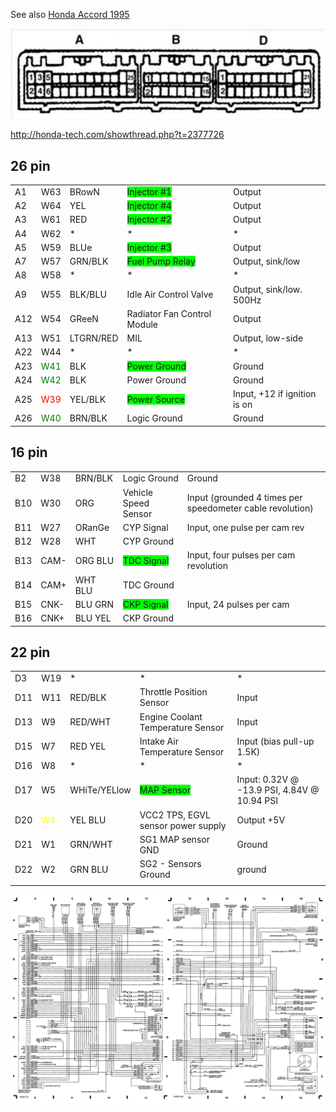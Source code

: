 See also [Honda Accord 1995](Honda-Accord-1995)

![Connector Face](Images/Honda_prelude_connector.png)

http://honda-tech.com/showthread.php?t=2377726


## 26 pin

|     |                                      |           |                                                         |                              |
| --- | ------------------------------------ | --------- | ------------------------------------------------------- | ---------------------------- |
| A1  | W63                                  | BRowN     | <span style="background:#00FF00">Injector \#1</span>    | Output                       |
| A2  | W64                                  | YEL       | <span style="background:#00FF00">Injector \#4</span>    | Output                       |
| A3  | W61                                  | RED       | <span style="background:#00FF00">Injector \#2</span>    | Output                       |
| A4  | W62                                  | \*        | \*                                                      | \*                           |
| A5  | W59                                  | BLUe      | <span style="background:#00FF00">Injector \#3</span>    | Output                       |
| A7  | W57                                  | GRN/BLK   | <span style="background:#00FF00">Fuel Pump Relay</span> | Output, sink/low             |
| A8  | W58                                  | \*        | \*                                                      | \*                           |
| A9  | W55                                  | BLK/BLU   | Idle Air Control Valve                                  | Output, sink/low. 500Hz      |
| A12 | W54                                  | GReeN     | Radiator Fan Control Module                             | Output                       |
| A13 | W51                                  | LTGRN/RED | MIL                                                     | Output, low-side             |
| A22 | W44                                  | \*        | \*                                                      | \*                           |
| A23 | <span style="color:green">W41</span> | BLK       | <span style="background:#00FF00">Power Ground</span>    | Ground                       |
| A24 | <span style="color:green">W42</span> | BLK       | Power Ground                                            | Ground                       |
| A25 | <span style="color:red">W39</span>   | YEL/BLK   | <span style="background:#00FF00">Power Source</span>    | Input, +12 if ignition is on |
| A26 | <span style="color:green">W40</span> | BRN/BLK   | Logic Ground                                            | Ground                       |

## 16 pin

|     |      |         |                                                    |                                                           |
| --- | ---- | ------- | -------------------------------------------------- | --------------------------------------------------------- |
| B2  | W38  | BRN/BLK | Logic Ground                                       | Ground                                                    |
| B10 | W30  | ORG     | Vehicle Speed Sensor                               | Input (grounded 4 times per speedometer cable revolution) |
| B11 | W27  | ORanGe  | CYP Signal                                         | Input, one pulse per cam rev                              |
| B12 | W28  | WHT     | CYP Ground                                         |                                                           |
| B13 | CAM- | ORG BLU | <span style="background:#00FF00">TDC Signal</span> | Input, four pulses per cam revolution                     |
| B14 | CAM+ | WHT BLU | TDC Ground                                         |                                                           |
| B15 | CNK- | BLU GRN | <span style="background:#00FF00">CKP Signal</span> | Input, 24 pulses per cam                                  |
| B16 | CNK+ | BLU YEL | CKP Ground                                         |                                                           |

## 22 pin

|     |                                      |              |                                                    |                                             |
| --- | ------------------------------------ | ------------ | -------------------------------------------------- | ------------------------------------------- |
| D3  | W19                                  | \*           | \*                                                 | \*                                          |
| D11 | W11                                  | RED/BLK      | Throttle Position Sensor                           | Input                                       |
| D13 | W9                                   | RED/WHT      | Engine Coolant Temperature Sensor                  | Input                                       |
| D15 | W7                                   | RED YEL      | Intake Air Temperature Sensor                      | Input (bias pull-up 1.5K)                   |
| D16 | W8                                   | \*           | \*                                                 | \*                                          |
| D17 | W5                                   | WHiTe/YELlow | <span style="background:#00FF00">MAP Sensor</span> | Input: 0.32V @ -13.9 PSI, 4.84V @ 10.94 PSI |
| D20 | <span style="color:yellow">W4</span> | YEL BLU      | VCC2 TPS, EGVL sensor power supply                 | Output +5V                                  |
| D21 | W1                                   | GRN/WHT      | SG1 MAP sensor GND                                 | Ground                                      |
| D22 | W2                                   | GRN BLU      | SG2 - Sensors Ground                               | ground                                      |
|     |                                      |              |                                                    |                                             |


![Wiring Diagram](Images/Honda_Prelude_1993.png)
